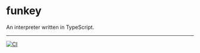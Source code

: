 # funkey

An interpreter written in TypeScript.

---

[![CI](https://github.com/HenryZhang-ZHY/funkey/actions/workflows/ci.yml/badge.svg?branch=main)](https://github.com/HenryZhang-ZHY/funkey/actions/workflows/ci.yml)
